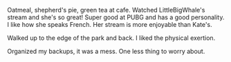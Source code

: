 Oatmeal, shepherd's pie, green tea at cafe. Watched LittleBigWhale's stream and she's so great! Super good at PUBG and has a good personality. I like how she speaks French. Her stream is more enjoyable than Kate's.

Walked up to the edge of the park and back. I liked the physical exertion.

Organized my backups, it was a mess. One less thing to worry about.
